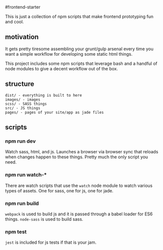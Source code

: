 #frontend-starter

This is just a collection of npm scripts that make frontend prototyping fun and cool.

## motivation

It gets pretty tiresome assembling your grunt/gulp arsenal every time you want a simple workflow for developing some static html things.

This project includes some npm scripts that leverage bash and a handful of node modules to give a decent workflow out of the box.

## structure

```
dist/ - everything is built to here
images/ - images
scss/ - SASS things
src/ - JS things
pages/ - pages of your site/app as jade files
```

## scripts

### npm run dev

Watch sass, html, and js. Launches a browser via browser sync that reloads when changes happen to these things. Pretty much the only script you need.

### npm run watch-*

There are watch scripts that use the `watch` node module to watch various types of assets. One for sass, one for js, one for jade.

### npm run build

`webpack` is used to build js and it is passed through a babel loader for ES6 things. `node-sass` is used to build sass.

### npm test

`jest` is included for js tests if that is your jam.
